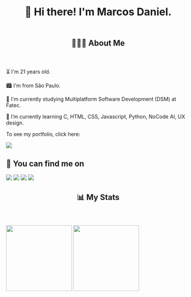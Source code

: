 <header><h1>👋 Hi there! I'm Marcos Daniel.</h1> </header>
<section>
  <header><h2>🧑🏽‍💻 About Me</h2></header>
  <p>⏳ I'm 21 years old.</p>
  <p>🏙️ I'm from São Paulo.</p>
  <p>📘 I'm currently studying Multiplatform Software Development (DSM) at Fatec.</p>
  <p>🌱 I’m currently learning C, HTML, CSS, Javascript, Python, NoCode AI, UX design.</p>
  <div style="display:inline_block; align-itens: center";>
    <p> To see my portfolio, click here:</p>
    <a href="#"><img src="https://img.shields.io/badge/Portfolio-01403E?style=flat&logo=activitypub&logoColor=white"></a>
  </div>
</section>
<section>
  <h2>🔭 You can find me on</h2>
  <a href="mailto:marcos.d.s.lima@gmail.com"><img src="https://img.shields.io/badge/Email-D14836?style=for-the-badge&logo=gmail&logoColor=white"></a>
  <a href="https://www.linkedin.com/in/marcos-daniel-da-silva-lima-091b11260"><img src="https://img.shields.io/badge/LinkedIn-0077B5?style=for-the-badge&logo=linkedin&logoColor=white"></a>
  <a href="#"><img src="https://img.shields.io/badge/Instagram-E4405F?style=for-the-badge&logo=instagram&logoColor=white"></a>
  <a href="#"><img src="https://img.shields.io/badge/YouTube-FF0000?style=for-the-badge&logo=youtube&logoColor=white"></a>
</section>
<section>
  <header><h2>📊 My Stats</h2></header>
  <div >
    <img height="180em" src="https://github-readme-stats.vercel.app/api?username=mdsl1&show_icons=true&theme=radical">
    <img height="180em" src="https://github-readme-stats.vercel.app/api/top-langs/?username=mdsl1&layout=compact&theme=radical">
  </div>
</section>

